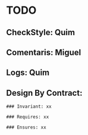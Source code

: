 # TODO

## CheckStyle: Quim

## Comentaris: Miguel

## Logs: Quim

## Design By Contract: 

    ### Invariant: xx

    ### Requires: xx

    ### Ensures: xx